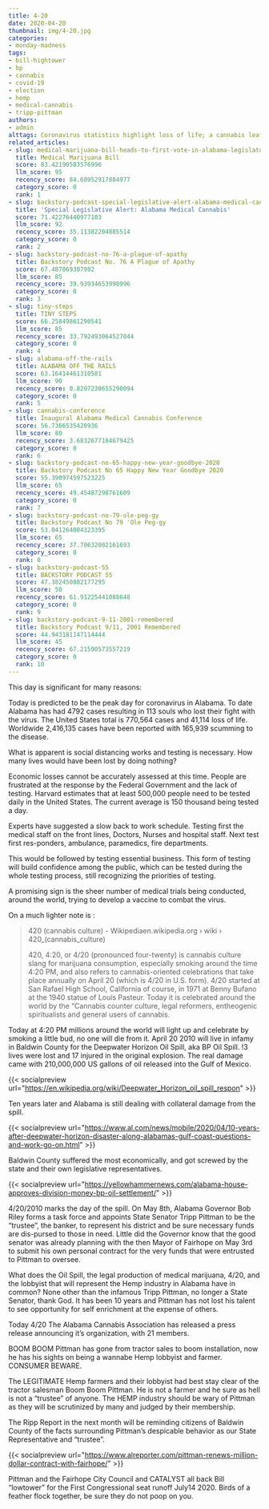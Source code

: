 ```yaml
---
title: 4-20
date: 2020-04-20
thumbnail: img/4-20.jpg
categories:
- monday-madness
tags:
- bill-hightower
- bp
- cannabis
- covid-19
- election
- hemp
- medical-cannabis
- tripp-pittman
authors:
- admin
alttags: Coronavirus statistics highlight loss of life; a cannabis leaf floats on a red barrier in water, symbolizing impact
related_articles:
- slug: medical-marijuana-bill-heads-to-first-vote-in-alabama-legislature
  title: Medical Marijuana Bill
  score: 83.42190583576996
  llm_score: 95
  recency_score: 84.60952917884977
  category_score: 0
  rank: 1
- slug: backstory-podcast-special-legislative-alert-alabama-medical-cannabis
  title: 'Special Legislative Alert: Alabama Medical Cannabis'
  score: 71.42276440977103
  llm_score: 92
  recency_score: 35.11382204885514
  category_score: 0
  rank: 2
- slug: backstory-podcast-no-76-a-plague-of-apathy
  title: Backstory Podcast No. 76 A Plague of Apathy
  score: 67.487869307982
  llm_score: 85
  recency_score: 39.93934653990996
  category_score: 0
  rank: 3
- slug: tiny-steps
  title: TINY STEPS
  score: 66.25849861290541
  llm_score: 85
  recency_score: 33.792493064527044
  category_score: 0
  rank: 4
- slug: alabama-off-the-rails
  title: ALABAMA OFF THE RAILS
  score: 63.16414461310581
  llm_score: 90
  recency_score: 0.8207230655290094
  category_score: 0
  rank: 5
- slug: cannabis-conference
  title: Inaugural Alabama Medical Cannabis Conference
  score: 56.7366535420936
  llm_score: 80
  recency_score: 3.6832677104679425
  category_score: 0
  rank: 6
- slug: backstory-podcast-no-65-happy-new-year-goodbye-2020
  title: Backstory Podcast No 65 Happy New Year Goodbye 2020
  score: 55.390974597523225
  llm_score: 65
  recency_score: 49.45487298761609
  category_score: 0
  rank: 7
- slug: backstory-podcast-no-79-ole-peg-gy
  title: Backstory Podcast No 79 'Ole Peg-gy
  score: 53.041264004323395
  llm_score: 65
  recency_score: 37.70632002161693
  category_score: 0
  rank: 8
- slug: backstory-podcast-55
  title: BACKSTORY PODCAST 55
  score: 47.382450882177295
  llm_score: 50
  recency_score: 61.91225441088648
  category_score: 0
  rank: 9
- slug: backstory-podcast-9-11-2001-remembered
  title: Backstory Podcast 9/11, 2001 Remembered
  score: 44.943181147114444
  llm_score: 45
  recency_score: 67.21590573557219
  category_score: 0
  rank: 10
---
```

This day is significant for many reasons:

Today is predicted to be the peak day for coronavirus in Alabama. To date Alabama has had 4792 cases resulting in 113 souls who lost their fight with the virus. The United States total is 770,564 cases and 41,114 loss of life. Worldwide 2,416,135 cases have been reported with 165,939 scumming to the disease.

What is apparent is social distancing works and testing is necessary. How many lives would have been lost by doing nothing?

Economic losses cannot be accurately assessed at this time. People are frustrated at the response by the Federal Government and the lack of testing. Harvard estimates that at least 500,000 people need to be tested daily in the United States. The current average is 150 thousand being tested a day.

Experts have suggested a slow back to work schedule. Testing first the medical staff on the front lines, Doctors, Nurses and hospital staff. Next test first res-ponders, ambulance, paramedics, fire departments.

This would be followed by testing essential business. This form of testing will build confidence among the public, which can be tested during the whole testing process, still recognizing the priorities of testing.

A promising sign is the sheer number of medical trials being conducted, around the world, trying to develop a vaccine to combat the virus.

On a much lighter note is :

>420 (cannabis culture) - Wikipediaen.wikipedia.org › wiki › 420\_(cannabis\_culture)
>
>420, 4:20, or 4/20 (pronounced four-twenty) is cannabis culture slang for marijuana consumption, especially smoking around the time 4:20 PM, and also refers to cannabis-oriented celebrations that take place annually on April 20 (which is 4/20 in U.S. form).
>4/20 started at San Rafael High School, California of course, in 1971 at Benny Bufano at the 1940 statue of Louis Pasteur. Today it is celebrated around the world by the “Cannabis counter culture, legal reformers, entheogenic spiritualists and general users of cannabis.
>
Today at 4:20 PM millions around the world will light up and celebrate by smoking a little bud, no one will die from it.
April 20 2010 will live in infamy in Baldwin County for the Deepwater Horizon Oil Spill, aka BP Oil Spill. !3 lives were lost and 17 injured in the original explosion. The real damage came with 210,000,000 US gallons of oil released into the Gulf of Mexico.

{{< socialpreview url="https://en.wikipedia.org/wiki/Deepwater_Horizon_oil_spill_respon" >}}

Ten years later and Alabama is still dealing with collateral damage from the spill.

{{< socialpreview url="https://www.al.com/news/mobile/2020/04/10-years-after-deepwater-horizon-disaster-along-alabamas-gulf-coast-questions-and-work-go-on.html" >}}

Baldwin County suffered the most economically, and got screwed by the state and their own legislative representatives.

{{< socialpreview url="https://yellowhammernews.com/alabama-house-approves-division-money-bp-oil-settlement/" >}}


4/20/2010 marks the day of the spill. On May 8th, Alabama Governor Bob Riley forms a task force and appoints State Senator Tripp Pittman to be the “trustee”, the banker, to represent his district and be sure necessary funds are dis-pursed to those in need. Little did the Governor know that the good senator was already planning with the then Mayor of Fairhope on May 3rd to submit his own personal contract for the very funds that were entrusted to Pittman to oversee.

What does the Oil Spill, the legal production of medical marijuana, 4/20, and the lobbyist that will represent the Hemp industry in Alabama have in common? None other than the infamous Tripp Pittman, no longer a State Senator, thank God. It has been 10 years and Pittman has not lost his talent to see opportunity for self enrichment at the expense of others.

Today 4/20 The Alabama Cannabis Association has released a press release announcing it’s organization, with 21 members.

BOOM BOOM Pittman has gone from tractor sales to boom installation, now he has his sights on being a wannabe Hemp lobbyist and farmer. CONSUMER BEWARE.

The LEGITIMATE Hemp farmers and their lobbyist had best stay clear of the tractor salesman Boom Boom Pittman. He is not a farmer and he sure as hell is not a “trustee” of anyone. The HEMP industry should be wary of Pittman as they will be scrutinized by many and judged by their membership.

The Ripp Report in the next month will be reminding citizens of Baldwin County of the facts surrounding Pittman’s despicable behavior as our State Representative and “trustee”.

{{< socialpreview url="https://www.alreporter.com/pittman-renews-million-dollar-contract-with-fairhope/" >}}

Pittman and the Fairhope City Council and CATALYST all back Bill “lowtower” for the First Congressional seat runoff July14 2020. Birds of a feather flock together, be sure they do not poop on you.
